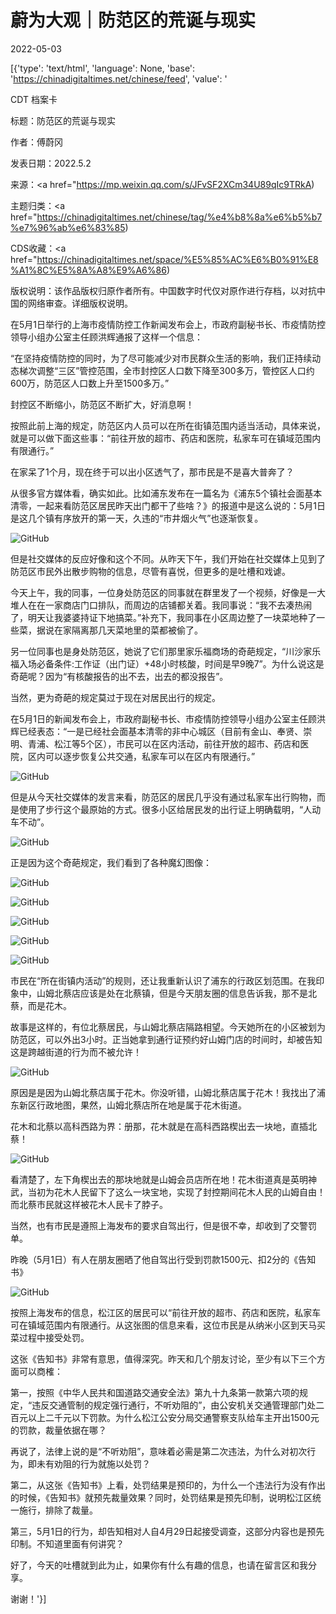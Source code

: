 # 蔚为大观｜防范区的荒诞与现实

2022-05-03

[{'type': 'text/html', 'language': None, 'base': 'https://chinadigitaltimes.net/chinese/feed', 'value': '

CDT 档案卡

标题：防范区的荒诞与现实

作者：傅蔚冈

发表日期：2022.5.2

来源：<a href="https://mp.weixin.qq.com/s/JFvSF2XCm34U89qIc9TRkA)

主题归类：<a href="https://chinadigitaltimes.net/chinese/tag/%e4%b8%8a%e6%b5%b7%e7%96%ab%e6%83%85)

CDS收藏：<a href="https://chinadigitaltimes.net/space/%E5%85%AC%E6%B0%91%E8%A1%8C%E5%8A%A8%E9%A6%86)

版权说明：该作品版权归原作者所有。中国数字时代仅对原作进行存档，以对抗中国的网络审查。详细版权说明。





在5月1日举行的上海市疫情防控工作新闻发布会上，市政府副秘书长、市疫情防控领导小组办公室主任顾洪辉通报了这样一个信息：

“在坚持疫情防控的同时，为了尽可能减少对市民群众生活的影响，我们正持续动态梯次调整“三区”管控范围，全市封控区人口数下降至300多万，管控区人口约600万，防范区人口数上升至1500多万。”

封控区不断缩小，防范区不断扩大，好消息啊！

按照此前上海的规定，防范区内人员可以在所在街镇范围内适当活动，具体来说，就是可以做下面这些事：“前往开放的超市、药店和医院，私家车可在镇域范围内有限通行。”

在家呆了1个月，现在终于可以出小区透气了，那市民是不是喜大普奔了？

从很多官方媒体看，确实如此。比如浦东发布在一篇名为《浦东5个镇社会面基本清零，一起来看防范区居民昨天出门都干了些啥？》的报道中是这么说的：5月1日是这几个镇有序放开的第一天，久违的“市井烟火气”也逐渐恢复。

![GitHub](https://chinadigitaltimes.net/chinese/files/2022/05/post-680679-627081ea138b3.png)

但是社交媒体的反应好像和这个不同。从昨天下午，我们开始在社交媒体上见到了防范区市民外出散步购物的信息，尽管有喜悦，但更多的是吐槽和戏谑。

今天上午，我的同事，一位身处防范区的同事就在群里发了一个视频，好像是一大堆人在在一家商店门口排队，而周边的店铺都关着。我同事说：“我不去凑热闹了，明天让我婆婆持证下地搞菜。”补充下，我同事在小区周边整了一块菜地种了一些菜，据说在家隔离那几天菜地里的菜都被偷了。

另一位同事也是身处防范区，她说了它们那里家乐福商场的奇葩规定，“川沙家乐福入场必备条件:工作证（出门证）+48小时核酸，时间是早9晚7”。为什么说这是奇葩呢？因为“有核酸报告的出不去，出去的都没报告”。

当然，更为奇葩的规定莫过于现在对居民出行的规定。

在5月1日的新闻发布会上，市政府副秘书长、市疫情防控领导小组办公室主任顾洪辉已经表态：“一是已经社会面基本清零的非中心城区（目前有金山、奉贤、崇明、青浦、松江等5个区），市民可以在区内活动，前往开放的超市、药店和医院，区内可以逐步恢复公共交通，私家车可以在区内有限通行。”

![GitHub](https://chinadigitaltimes.net/chinese/files/2022/05/post-680679-627081ea491e9.png)

但是从今天社交媒体的发言来看，防范区的居民几乎没有通过私家车出行购物，而是使用了步行这个最原始的方式。很多小区给居民发的出行证上明确载明，“人动车不动”。

![GitHub](https://chinadigitaltimes.net/chinese/files/2022/05/post-680679-627081ea7b1cb.)

正是因为这个奇葩规定，我们看到了各种魔幻图像：

![GitHub](https://chinadigitaltimes.net/chinese/files/2022/05/post-680679-627081eac45fc.png)

![GitHub](https://chinadigitaltimes.net/chinese/files/2022/05/post-680679-627081eb28165.png)

![GitHub](https://chinadigitaltimes.net/chinese/files/2022/05/post-680679-627081eb679e0.png)

![GitHub](https://chinadigitaltimes.net/chinese/files/2022/05/post-680679-627081ebb2bce.png)

![GitHub](https://chinadigitaltimes.net/chinese/files/2022/05/post-680679-627081ebe968c.png)

市民在“所在街镇内活动”的规则，还让我重新认识了浦东的行政区划范围。在我印象中，山姆北蔡店应该是处在北蔡镇，但是今天朋友圈的信息告诉我，那不是北蔡，而是花木。

故事是这样的，有位北蔡居民，与山姆北蔡店隔路相望。今天她所在的小区被划为防范区，可以外出3小时。正当她拿到通行证预约好山姆门店的时间时，却被告知这是跨越街道的行为而不被允许！

![GitHub](https://chinadigitaltimes.net/chinese/files/2022/05/post-680679-627081ec262c1.png)

原因是是因为山姆北蔡店属于花木。你没听错，山姆北蔡店属于花木！我找出了浦东新区行政地图，果然，山姆北蔡店所在地是属于花木街道。

花木和北蔡以高科西路为界：册那，花木就是在高科西路楔出去一块地，直插北蔡！

![GitHub](https://chinadigitaltimes.net/chinese/files/2022/05/post-680679-627081ec85e37.png)

看清楚了，左下角楔出去的那块地就是山姆会员店所在地！花木街道真是英明神武，当初为花木人民留下了这么一块宝地，实现了封控期间花木人民的山姆自由！而北蔡市民就这样被花木人民卡了脖子。

当然，也有市民是遵照上海发布的要求自驾出行，但是很不幸，却收到了交警罚单。

昨晚（5月1日）有人在朋友圈晒了他自驾出行受到罚款1500元、扣2分的《告知书》

![GitHub](https://chinadigitaltimes.net/chinese/files/2022/05/post-680679-627081ecb07b4.)

按照上海发布的信息，松江区的居民可以“前往开放的超市、药店和医院，私家车可在镇域范围内有限通行。从这张图的信息来看，这位市民是从纳米小区到天马买菜过程中接受处罚。

这张《告知书》非常有意思，值得深究。昨天和几个朋友讨论，至少有以下三个方面可以商榷：

第一，按照《中华人民共和国道路交通安全法》第九十九条第一款第六项的规定，“违反交通管制的规定强行通行，不听劝阻的”，由公安机关交通管理部门处二百元以上二千元以下罚款。为什么松江公安分局交通警察支队给车主开出1500元的罚款，裁量依据在哪？

再说了，法律上说的是“不听劝阻”，意味着必需是第二次违法，为什么对初次行为，即未有劝阻的行为就施以处罚？

第二，从这张《告知书》上看，处罚结果是预印的，为什么一个违法行为没有作出的时候，《告知书》就预先裁量效果？同时，处罚结果是预先印制，说明松江区统一施行，排除了裁量。

第三，5月1日的行为，却告知相对人自4月29日起接受调查，这部分内容也是预先印制。不知道里面有何讲究？

好了，今天的吐槽就到此为止，如果你有什么有趣的信息，也请在留言区和我分享。

谢谢！'}]